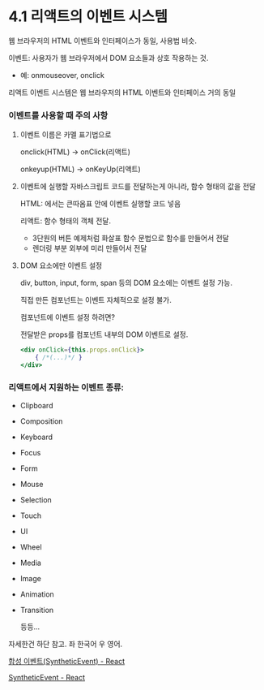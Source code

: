 # 4.1 리액트의 이벤트 시스템

웹 브라우저의 HTML 이벤트와 인터페이스가 동일, 사용법 비슷.

이벤트: 사용자가 웹 브라우저에서 DOM 요소들과 상호 작용하는 것.

- 예: onmouseover, onclick

 리액트 이벤트 시스템은 웹 브라우저의 HTML 이벤트와 인터페이스 거의 동일

### 이벤트를 사용할 때 주의 사항

1. 이벤트 이름은 카멜 표기법으로
    
    onclick(HTML) → onClick(리액트)
    
    onkeyup(HTML) → onKeyUp(리액트)
    

1. 이벤트에 실행할 자바스크립트 코드를 전달하는게 아니라, 함수 형태의 값을 전달
    
    HTML: 에서는 큰따옴표 안에 이벤트 실행할 코드 넣음
    
    리액트: 함수 형태의 객체 전달. 
    
    - 3단원의 버튼 예제처럼 화살표 함수 문법으로 함수를 만들어서 전달
    - 렌더링 부분 외부에 미리 만들어서 전달

1. DOM 요소에만 이벤트 설정
    
    div, button, input, form, span 등의 DOM 요소에는 이벤트 설정 가능.
    
    직접 만든 컴포넌트는 이벤트 자체적으로 설정 불가.
    
    컴포넌트에 이벤트 설정 하려면?
    
    전달받은 props를 컴포넌트 내부의 DOM 이벤트로 설정.
    
    ```jsx
    <div onClick={this.props.onClick}>
    	{ /*(...)*/ }
    </div>
    ```
    

### 리액트에서 지원하는 이벤트 종류:

- Clipboard
- Composition
- Keyboard
- Focus
- Form

- Mouse
- Selection
- Touch
- UI
- Wheel

- Media
- Image
- Animation
- Transition

  등등…

자세한건 하단 참고. 좌 한국어 우 영어.

[합성 이벤트(SyntheticEvent) - React](https://ko.reactjs.org/docs/events.html)

[SyntheticEvent - React](https://reactjs.org/docs/events.html)
